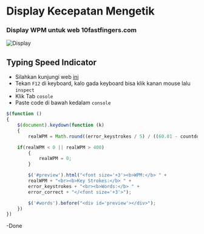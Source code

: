 # Display Kecepatan Mengetik

### Display WPM untuk web 10fastfingers.com
![Display](https://cdn.discordapp.com/attachments/638665637111267332/803579666467782707/unknown.png)

## Typing Speed Indicator

- Silahkan kunjungi web [ini](https://10fastfingers.com/)
- Tekan ``F12`` di keyboard, kalo gada keyboard bisa klik kanan mouse lalu ``inspect``
- Klik Tab ``cosole``
- Paste code di bawah kedalam ``console``

```js
$(function () 
{
    $(document).keydown(function (k) 
    {
        realWPM = Math.round((error_keystrokes / 5) / ((60.01 - countdown) / 60));

    if(realWPM < 0 || realWPM > 400)
        {
            realWPM = 0;
        }

        $('#preview').html("<font size='+3'><b>WPM:</b> " + 
        realWPM + "<br><b>Key Strokes:</b> " + 
        error_keystrokes + "<br><b>Words:</b> " + 
        error_correct + "</<font size='+3'>");

        $('#words').before("<div id='preview'></div>");
    })
})
```
-Done